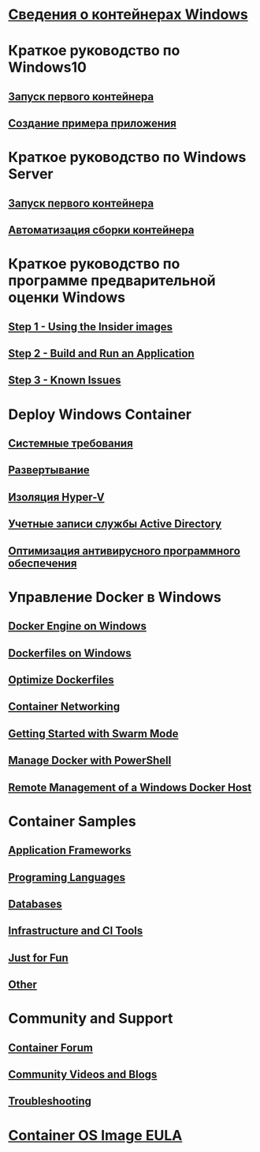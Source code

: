 # [Сведения о контейнерах Windows](about/index.md)

# Краткое руководство по Windows10
## [Запуск первого контейнера](quick-start/quick-start-windows-10.md)
## [Создание примера приложения](quick-start/building-sample-app.md)

# Краткое руководство по Windows Server
## [Запуск первого контейнера](quick-start/quick-start-windows-server.md)
## [Автоматизация сборки контейнера](quick-start/quick-start-images.md)

# Краткое руководство по программе предварительной оценки Windows
## [Step 1 - Using the Insider images](quick-start/Using-Insider-Container-Images.md)
## [Step 2 - Build and Run an Application](quick-start/Nano-RS3-.NET-Core-and-PS.md)
## [Step 3 - Known Issues](quick-start/Insider-Known-Issues.md)

# Deploy Windows Container
## [Системные требования](deploy-containers/system-requirements.md)
## [Развертывание](deploy-containers/deploy-containers-on-server.md)
## [Изоляция Hyper-V](manage-containers/hyperv-container.md)
## [Учетные записи службы Active Directory](manage-containers/manage-serviceaccounts.md)
## [Оптимизация антивирусного программного обеспечения](https://msdn.microsoft.com/en-us/windows/hardware/drivers/ifs/anti-virus-optimization-for-windows-containers)

# Управление Docker в Windows
## [Docker Engine on Windows](docker/configure_docker_daemon.md)
## [Dockerfiles on Windows](docker/manage_windows_dockerfile.md)
## [Optimize Dockerfiles](docker/optimize_windows_dockerfile.md)
## [Container Networking](management/container_networking.md)
## [Getting Started with Swarm Mode](manage-containers/swarm-mode.md)
## [Manage Docker with PowerShell](https://github.com/Microsoft/Docker-PowerShell)
## [Remote Management of a Windows Docker Host](management/manage_remotehost.md)

# Container Samples
## [Application Frameworks](samples.md#Application-Frameworks)
## [Programing Languages](samples.md#Programing-Languages)
## [Databases](samples.md#Databases)
## [Infrastructure and CI Tools](samples.md#Infrastructure-and-CI-Tools)
## [Just for Fun](samples.md#Just-for-Fun)
## [Other](samples.md#Other)


# Community and Support
## [Container Forum](https://social.msdn.microsoft.com/Forums/en-US/home?forum=windowscontainers)
## [Community Videos and Blogs](communitylinks.md)
## [Troubleshooting](troubleshooting.md)


# [Container OS Image EULA](Images_EULA.md)
